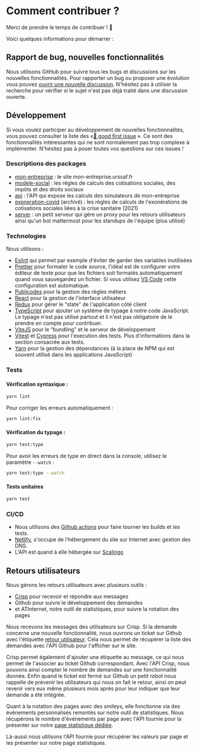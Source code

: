 # Comment contribuer ?

Merci de prendre le temps de contribuer ! 🎉

Voici quelques informations pour démarrer :

## Rapport de bug, nouvelles fonctionnalités

Nous utilisons GitHub pour suivre tous les bugs et discussions sur les nouvelles fonctionnalités. Pour rapporter un bug ou proposer une évolution vous pouvez [ouvrir une nouvelle discussion](https://github.com/betagouv/mon-entreprise/issues/new). N'hésitez pas à utiliser la recherche pour vérifier si le sujet n'est pas déjà traité dans une discussion ouverte.

## Développement

Si vous voulez participer au développement de nouvelles fonctionnalités, vous pouvez consulter la liste des «[🥇 good first issue](https://github.com/betagouv/mon-entreprise/issues?q=is%3Aopen+is%3Aissue+label%3A%22%F0%9F%A5%87+good+first+issue%22+) ». Ce sont des fonctionnalités intéressantes qui ne sont normalement pas trop complexe à implémenter. N'hésitez pas à poser toutes vos questions sur ces issues !

### Descriptions des packages
- [mon-entreprise](./site/README.md) : le site mon-entreprise.urssaf.fr
- [modele-social](./modele-social/README.md) : les règles de calculs des cotisations sociales, des impôts et des droits sociaux
- [api](./api/README.md) : l'API qui expose les calculs des simulateurs de mon-entreprise
- [exoneration-covid](./exoneration-covid/README.md) (archivé) : les règles de calculs de l'exonérations de cotisations sociales liées à la crise sanitaire (2021) 
- [server](./server/README.md) : un petit serveur qui gère un proxy pour les retours utilisateurs ainsi qu'un bot mattermost pour les standups de l'équipe (plus utilisé)

### Technologies

Nous utilisons :
-   [Eslint](http://eslint.org) qui permet par exemple d'éviter de garder des variables inutilisées
-   [Prettier](https://prettier.io/) pour formater le code source, l'idéal est de configurer votre éditeur de texte pour que les fichiers soit formatés automatiquement quand vous sauvegardez un fichier. Si vous utilisez [VS Code](https://code.visualstudio.com/) cette configuration est automatique.
-   [Publicodes](https://publi.codes) pour la gestion des règles métiers
-   [React](https://reactjs.org) pour la gestion de l'interface utilisateur
-   [Redux](https://redux.js.org) pour gérer le “state” de l'application côté client
-   [TypeScript](https://www.typescriptlang.org) pour ajouter un système de typage à notre code JavaScript. Le typage n'est pas utilisé partout et il n'est pas obligatoire de le prendre en compte pour contribuer.
-   [ViteJS](https://vitejs.dev) pour le “bundling” et le serveur de développement
-   [Vitest](https://vitest.dev) et [Cypress](https://www.cypress.io) pour l'execution des tests. Plus d'informations dans la section consacrée aux tests.
-   [Yarn](https://yarnpkg.com) pour la gestion des dépendances (à la place de NPM qui est souvent utilisé dans les applications JavaScript)

### Tests

#### Vérification syntaxique :

```sh
yarn lint
```

Pour corriger les erreurs automatiquement :

```sh
yarn lint:fix
```

#### Vérification du typage :

```sh
yarn test:type
```

Pour avoir les erreurs de type en direct dans la console, utilisez le paramètre `--watch` :

```sh
yarn test:type --watch
```

#### Tests unitaires

```sh
yarn test
```


### CI/CD

-   Nous utilisons des [Github actions](https://github.com/features/actions) pour faire tourner les builds et les tests.
-   [Netlify](https://www.netlify.com/), s'occupe de l’hébergement du site sur Internet avec gestion des DNS.
-   L'API est quand à elle hébergée sur [Scalingo](https://scalingo.com/)


## Retours utilisateurs

Nous gérons les retours utilisateurs avec plusieurs outils :

-   [Crisp](https://crisp.chat/fr) pour recevoir et répondre aux messages
-   Github pour suivre le développement des demandes
-   et ATInternet, notre outil de statistiques, pour suivre la notation des pages

Nous recevons les messages des utilisateurs sur Crisp. Si la demande concerne une nouvelle fonctionnalité, nous ouvrons un ticket sur Github avec l'étiquette [retour utilisateur](https://github.com/betagouv/mon-entreprise/issues?q=is%3Aissue+is%3Aopen+label%3A%22%F0%9F%8F%93+retour+utilisateur%22). Cela nous permet de récupérer la liste des demandes avec l'API Github pour l'afficher sur le site.

Crisp permet également d'ajouter une étiquette au message, ce qui nous permet de l'associer au ticket Github correspondant. Avec l'API Crisp, nous pouvons ainsi compter le nombre de demandes sur une fonctionnalité donnée. Enfin quand le ticket est fermé sur Github un petit robot nous rappelle de prévenir les utilisateurs qui nous on fait le retour, ainsi on peut revenir vers eux même plusieurs mois après pour leur indiquer que leur demande a été intégrée.

Quant à la notation des pages avec des smileys, elle fonctionne via des événements personnalisés remontés sur notre outil de statistiques. Nous récupérons le nombre d'événements par page avec l'API fournie pour la présenter sur notre [page statistique dédiée](https://mon-entreprise.urssaf.fr/stats).

Là-aussi nous utilisons l'API fournie pour récupérer les valeurs par page et les présenter sur notre page statistiques.
